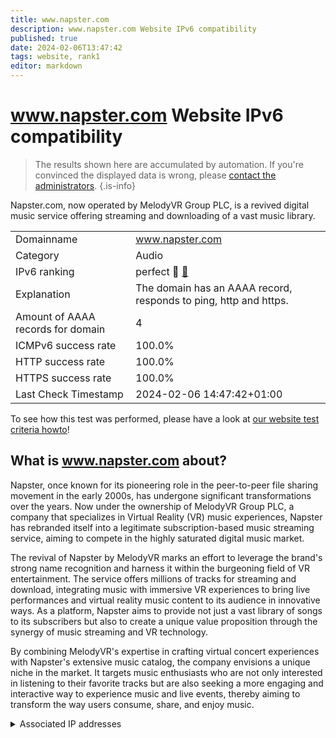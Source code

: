 ```yaml
---
title: www.napster.com
description: www.napster.com Website IPv6 compatibility
published: true
date: 2024-02-06T13:47:42
tags: website, rank1
editor: markdown
---
```


# www.napster.com Website IPv6 compatibility

> The results shown here are accumulated by automation. If you're convinced the displayed data is wrong, please [contact the administrators](/howto/chat). 
{.is-info}

Napster.com, now operated by MelodyVR Group PLC, is a revived digital music service offering streaming and downloading of a vast music library.


|   |   |
| - | - |
| Domainname | www.napster.com
| Category | Audio |
| IPv6 ranking | perfect :1st_place_medal: [🔗](/howto/ranking) |
| Explanation | The domain has an AAAA record, responds to ping, http and https. |
| Amount of AAAA records for domain | 4 |
| ICMPv6 success rate | 100.0%|
| HTTP success rate | 100.0% |
| HTTPS success rate | 100.0% |
| Last Check Timestamp | 2024-02-06 14:47:42+01:00 |

To see how this test was performed, please have a look at [our website test criteria howto](/howto/testcriteria/website)!


## What is www.napster.com about?
Napster, once known for its pioneering role in the peer-to-peer file sharing movement in the early 2000s, has undergone significant transformations over the years. Now under the ownership of MelodyVR Group PLC, a company that specializes in Virtual Reality (VR) music experiences, Napster has rebranded itself into a legitimate subscription-based music streaming service, aiming to compete in the highly saturated digital music market.

The revival of Napster by MelodyVR marks an effort to leverage the brand's strong name recognition and harness it within the burgeoning field of VR entertainment. The service offers millions of tracks for streaming and download, integrating music with immersive VR experiences to bring live performances and virtual reality music content to its audience in innovative ways. As a platform, Napster aims to provide not just a vast library of songs to its subscribers but also to create a unique value proposition through the synergy of music streaming and VR technology.

By combining MelodyVR's expertise in crafting virtual concert experiences with Napster's extensive music catalog, the company envisions a unique niche in the market. It targets music enthusiasts who are not only interested in listening to their favorite tracks but are also seeking a more engaging and interactive way to experience music and live events, thereby aiming to transform the way users consume, share, and enjoy music.



<details>
<summary>Associated IP addresses</summary>

2a04:4e42:8e::745

</details>
